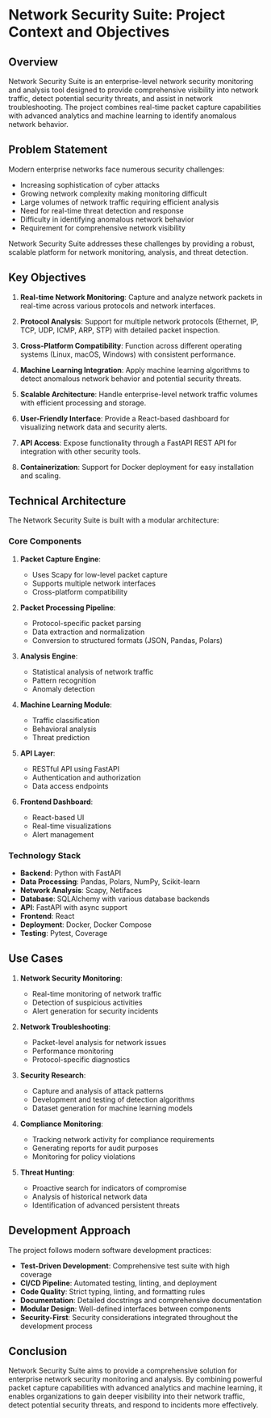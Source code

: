 # Network Security Suite: Project Context and Objectives

## Overview

Network Security Suite is an enterprise-level network security monitoring and analysis tool designed to provide comprehensive visibility into network traffic, detect potential security threats, and assist in network troubleshooting. The project combines real-time packet capture capabilities with advanced analytics and machine learning to identify anomalous network behavior.

## Problem Statement

Modern enterprise networks face numerous security challenges:

- Increasing sophistication of cyber attacks
- Growing network complexity making monitoring difficult
- Large volumes of network traffic requiring efficient analysis
- Need for real-time threat detection and response
- Difficulty in identifying anomalous network behavior
- Requirement for comprehensive network visibility

Network Security Suite addresses these challenges by providing a robust, scalable platform for network monitoring, analysis, and threat detection.

## Key Objectives

1. **Real-time Network Monitoring**: Capture and analyze network packets in real-time across various protocols and network interfaces.

2. **Protocol Analysis**: Support for multiple network protocols (Ethernet, IP, TCP, UDP, ICMP, ARP, STP) with detailed packet inspection.

3. **Cross-Platform Compatibility**: Function across different operating systems (Linux, macOS, Windows) with consistent performance.

4. **Machine Learning Integration**: Apply machine learning algorithms to detect anomalous network behavior and potential security threats.

5. **Scalable Architecture**: Handle enterprise-level network traffic volumes with efficient processing and storage.

6. **User-Friendly Interface**: Provide a React-based dashboard for visualizing network data and security alerts.

7. **API Access**: Expose functionality through a FastAPI REST API for integration with other security tools.

8. **Containerization**: Support for Docker deployment for easy installation and scaling.

## Technical Architecture

The Network Security Suite is built with a modular architecture:

### Core Components

1. **Packet Capture Engine**: 
   - Uses Scapy for low-level packet capture
   - Supports multiple network interfaces
   - Cross-platform compatibility

2. **Packet Processing Pipeline**:
   - Protocol-specific packet parsing
   - Data extraction and normalization
   - Conversion to structured formats (JSON, Pandas, Polars)

3. **Analysis Engine**:
   - Statistical analysis of network traffic
   - Pattern recognition
   - Anomaly detection

4. **Machine Learning Module**:
   - Traffic classification
   - Behavioral analysis
   - Threat prediction

5. **API Layer**:
   - RESTful API using FastAPI
   - Authentication and authorization
   - Data access endpoints

6. **Frontend Dashboard**:
   - React-based UI
   - Real-time visualizations
   - Alert management

### Technology Stack

- **Backend**: Python with FastAPI
- **Data Processing**: Pandas, Polars, NumPy, Scikit-learn
- **Network Analysis**: Scapy, Netifaces
- **Database**: SQLAlchemy with various database backends
- **API**: FastAPI with async support
- **Frontend**: React
- **Deployment**: Docker, Docker Compose
- **Testing**: Pytest, Coverage

## Use Cases

1. **Network Security Monitoring**:
   - Real-time monitoring of network traffic
   - Detection of suspicious activities
   - Alert generation for security incidents

2. **Network Troubleshooting**:
   - Packet-level analysis for network issues
   - Performance monitoring
   - Protocol-specific diagnostics

3. **Security Research**:
   - Capture and analysis of attack patterns
   - Development and testing of detection algorithms
   - Dataset generation for machine learning models

4. **Compliance Monitoring**:
   - Tracking network activity for compliance requirements
   - Generating reports for audit purposes
   - Monitoring for policy violations

5. **Threat Hunting**:
   - Proactive search for indicators of compromise
   - Analysis of historical network data
   - Identification of advanced persistent threats

## Development Approach

The project follows modern software development practices:

- **Test-Driven Development**: Comprehensive test suite with high coverage
- **CI/CD Pipeline**: Automated testing, linting, and deployment
- **Code Quality**: Strict typing, linting, and formatting rules
- **Documentation**: Detailed docstrings and comprehensive documentation
- **Modular Design**: Well-defined interfaces between components
- **Security-First**: Security considerations integrated throughout the development process

## Conclusion

Network Security Suite aims to provide a comprehensive solution for enterprise network security monitoring and analysis. By combining powerful packet capture capabilities with advanced analytics and machine learning, it enables organizations to gain deeper visibility into their network traffic, detect potential security threats, and respond to incidents more effectively.